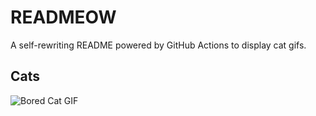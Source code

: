 # READMEOW

A self-rewriting README powered by GitHub Actions to display cat gifs.

## Cats

![Bored Cat GIF](https://media4.giphy.com/media/v1.Y2lkPTlhY2QwMmRhZ2Q0cW9udzVyanJkb240aGpjbHJod2FvYnh0b2J3bm54ZjBlNzF3cyZlcD12MV9naWZzX3NlYXJjaCZjdD1n/mlvseq9yvZhba/200.gif)
